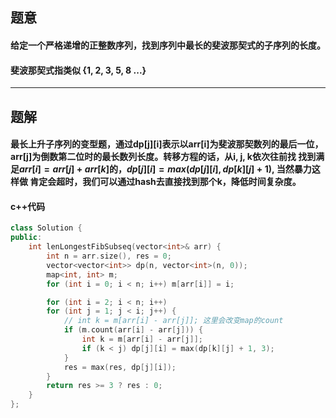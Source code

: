 ## 题意
#### 给定一个严格递增的正整数序列，找到序列中最长的斐波那契式的子序列的长度。
#### 斐波那契式指类似 {1, 2, 3, 5, 8 ...}
---
## 题解
#### 最长上升子序列的变型题，通过dp[j][i]表示以arr[i]为斐波那契数列的最后一位，arr[j]为倒数第二位时的最长数列长度。转移方程的话，从i, j, k依次往前找 找到满足$arr[i] = arr[j] + arr[k]$的，$dp[j][i]=max(dp[j][i], dp[k][j] + 1)$, 当然暴力这样做 肯定会超时，我们可以通过hash去直接找到那个k，降低时间复杂度。
#### c++代码
```c++
class Solution {
public:
    int lenLongestFibSubseq(vector<int>& arr) {
        int n = arr.size(), res = 0;
    	vector<vector<int>> dp(n, vector<int>(n, 0));
        map<int, int> m;
        for (int i = 0; i < n; i++) m[arr[i]] = i;

        for (int i = 2; i < n; i++)
        for (int j = 1; j < i; j++) {
            // int k = m[arr[i] - arr[j]]; 这里会改变map的count
            if (m.count(arr[i] - arr[j])) {
                int k = m[arr[i] - arr[j]];
                if (k < j) dp[j][i] = max(dp[k][j] + 1, 3);
            }
            res = max(res, dp[j][i]);
        }
        return res >= 3 ? res : 0;
    }
};
```